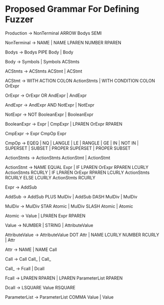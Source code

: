 Proposed Grammar For Defining Fuzzer
====================================

Production -> NonTerminal ARROW Bodys SEMI

NonTerminal -> NAME
             | NAME LPAREN NUMBER RPAREN

Bodys -> Bodys PIPE Body
       | Body

Body -> Symbols
      | Symbols ACStmts

ACStmts -> ACStmts ACStmt
         | ACStmt

ACStmt -> WITH ACTION COLON ActionStmts
        | WITH CONDITION COLON OrExpr

OrExpr -> OrExpr OR AndExpr
        | AndExpr

AndExpr -> AndExpr AND NotExpr
         | NotExpr

NotExpr -> NOT BooleanExpr
         | BooleanExpr

BooleanExpr -> Expr
             | CmpExpr
             | LPAREN OrExpr RPAREN

CmpExpr -> Expr CmpOp Expr

CmpOp -> EQEQ
       | NQ
       | LANGLE
       | LE
       | RANGLE
       | GE
       | IN
       | NOT IN
       | SUPERSET
       | SUBSET
       | PROPER SUPERSET
       | PROPER SUBSET

ActionStmts -> ActionStmts ActionStmt
             | ActionStmt

ActionStmt -> NAME EQUAL Expr
            | IF LPAREN OrExpr RPAREN LCURLY ActionStmts RCURLY
            | IF LPAREN OrExpr RPAREN LCURLY ActionStmts RCURLY ELSE LCURLY ActionStmts RCURLY

Expr -> AddSub

AddSub -> AddSub PLUS MulDiv
        | AddSub DASH MulDiv
        | MulDiv
        
MulDiv -> MulDiv STAR Atomic
        | MulDiv SLASH Atomic
        | Atomic
        
Atomic -> Value
        | LPAREN Expr RPAREN

Value -> NUMBER
       | STRING
       | AttributeValue

AttributeValue -> AttributeValue DOT Attr
                | NAME LCURLY NUMBER RCURLY
                | Attr

Attr -> NAME
      | NAME Call

Call -> Call Call_
      | Call_

Call_ -> Fcall
       | Dcall

Fcall -> LPAREN RPAREN
       | LPAREN ParameterList RPAREN

Dcall ->  LSQUARE Value RSQUARE

ParameterList -> ParameterList COMMA Value
               | Value
